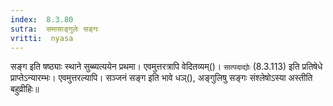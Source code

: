 ```yaml
---
index:  8.3.80
sutra:  समासाङ्गुलेः सङ्गः
vritti:  nyasa
---
```


सङ्ग इति षष्ठ्याः स्थाने सुब्ब्यत्ययेन प्रथमा। एवमुत्तरत्रापि वेदितव्यम्()। `सात्पदाद्योः` (8.3.113) इति प्रतिषेधे प्राप्तेऽन्यारम्भः। एवमुत्तरल्यापि। सञ्जनं सङ्ग इति भावे धञ्(), अङ्गुलिषु सङ्गः संश्लेषोऽस्या अस्तीति बहुव्रीहिः॥
